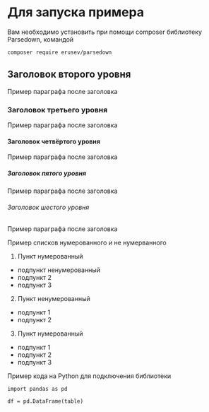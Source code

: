 # Для запуска примера
 
Вам необходимо установить при помощи composer библиотеку Parsedown, командой

```bash
composer require erusev/parsedown
```
 
## Заголовок второго уровня
 
Пример параграфа после заголовка
 
### Заголовок третьего уровня
 
Пример параграфа после заголовка
 
#### Заголовок четвёртого уровня
 
Пример параграфа после заголовка
 
##### Заголовок пятого уровня
 
Пример параграфа после заголовка
 
###### Заголовок шестого уровня
 
Пример параграфа после заголовка
 
Пример списков нумерованного и не нумерванного
 
 1. Пункт нумерованный
  * подпункт ненумерованный
  * подпункт 2
  * подпункт 3
 2. Пункт ненумерованный
  - подпункт 1
  - подпункт 2
 3. Пункт нумерованный
  + подпункт 1
  + подпункт 2
  + подпункт 3
 
Пример кода на Python для подключения библиотеки

```
import pandas as pd
 
df = pd.DataFrame(table)
```